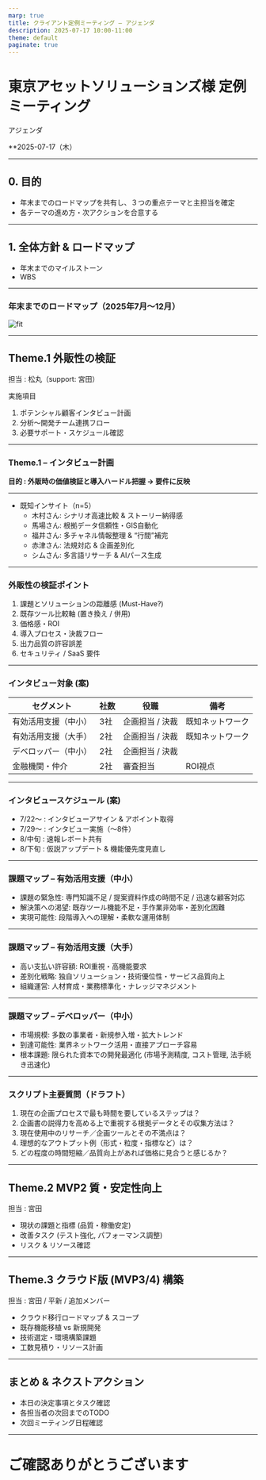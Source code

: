 ```yaml
---
marp: true
title: クライアント定例ミーティング – アジェンダ
description: 2025-07-17 10:00-11:00
theme: default
paginate: true
---
```


# 東京アセットソリューションズ様 定例ミーティング  
アジェンダ

**2025-07-17（木）


---

## 0. 目的

- 年末までのロードマップを共有し、３つの重点テーマと主担当を確定  
- 各テーマの進め方・次アクションを合意する

---

## 1. 全体方針 & ロードマップ

- 年末までのマイルストーン  
- WBS

---

### 年末までのロードマップ（2025年7月〜12月）

![fit](./TAS_roadmap_2025.drawio)

---

## Theme.1 外販性の検証  
担当 : 松丸（support: 宮田）

実施項目  
1. ポテンシャル顧客インタビュー計画  
2. 分析〜開発チーム連携フロー  
3. 必要サポート・スケジュール確認

---

### Theme.1 – インタビュー計画

**目的 : 外販時の価値検証と導入ハードル把握 → 要件に反映**

---

- 既知インサイト（n=5）  
  - 木村さん: シナリオ高速比較 & ストーリー納得感  
  - 馬場さん: 根拠データ信頼性・GIS自動化  
  - 福井さん: 多チャネル情報整理 & “行間”補完  
  - 赤津さん: 法規対応 & 企画差別化  
  - シムさん: 多言語リサーチ & AIパース生成

---

### 外販性の検証ポイント

1. 課題とソリューションの距離感 (Must-Have?)  
2. 既存ツール比較軸 (置き換え / 併用)  
3. 価格感・ROI  
4. 導入プロセス・決裁フロー  
5. 出力品質の許容誤差  
6. セキュリティ / SaaS 要件

---

### インタビュー対象 (案)

| セグメント | 社数 | 役職 | 備考 |
|-----------|------|------|------|
| 有効活用支援（中小） | 3社 | 企画担当 / 決裁 | 既知ネットワーク |
| 有効活用支援（大手） | 2社 | 企画担当 / 決裁 | 既知ネットワーク |
| デベロッパー（中小） | 2社 | 企画担当 / 決裁 | |
| 金融機関・仲介 | 2社 | 審査担当 | ROI視点 |

---

### インタビュースケジュール (案)

- 7/22〜 : インタビューアサイン & アポイント取得  
- 7/29〜 : インタビュー実施（〜8件）  
- 8/中旬 : 速報レポート共有  
- 8/下旬 : 仮説アップデート & 機能優先度見直し  

---

### 課題マップ – 有効活用支援（中小）

- 課題の緊急性: 専門知識不足 / 提案資料作成の時間不足 / 迅速な顧客対応  
- 解決策への渇望: 既存ツール機能不足・手作業非効率・差別化困難  
- 実現可能性: 段階導入への理解・柔軟な運用体制  

---

### 課題マップ – 有効活用支援（大手）

- 高い支払い許容額: ROI重視・高機能要求  
- 差別化戦略: 独自ソリューション・技術優位性・サービス品質向上  
- 組織運営: 人材育成・業務標準化・ナレッジマネジメント  

---

### 課題マップ – デベロッパー（中小）

- 市場規模: 多数の事業者・新規参入増・拡大トレンド  
- 到達可能性: 業界ネットワーク活用・直接アプローチ容易  
- 根本課題: 限られた資本での開発最適化 (市場予測精度, コスト管理, 法手続き迅速化)  

---

### スクリプト主要質問（ドラフト）

1. 現在の企画プロセスで最も時間を要しているステップは？  
2. 企画書の説得力を高める上で重視する根拠データとその収集方法は？  
3. 現在使用中のリサーチ／企画ツールとその不満点は？  
4. 理想的なアウトプット例（形式・粒度・指標など）は？  
5. どの程度の時間短縮／品質向上があれば価格に見合うと感じるか？  

---

## Theme.2 MVP2 質・安定性向上  
担当 : 宮田

- 現状の課題と指標 (品質・稼働安定)  
- 改善タスク (テスト強化, パフォーマンス調整)  
- リスク & リソース確認

---

## Theme.3 クラウド版 (MVP3/4) 構築  
担当 : 宮田 / 平新 / 追加メンバー

- クラウド移行ロードマップ & スコープ  
- 既存機能移植 vs 新規開発  
- 技術選定・環境構築課題  
- 工数見積り・リソース計画

---

## まとめ & ネクストアクション

- 本日の決定事項とタスク確認  
- 各担当者の次回までのTODO  
- 次回ミーティング日程確認

---

# ご確認ありがとうございます 